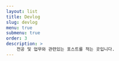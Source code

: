 ```yaml
---
layout: list
title: Devlog
slug: devlog
menu: true
submenu: true
order: 3
description: >
    전공 및 업무와 관련있는 포스트를 적는 곳입니다.
---
```


